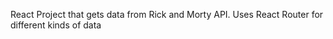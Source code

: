 React Project that gets data from Rick and Morty API.
 Uses React Router for different kinds of data
